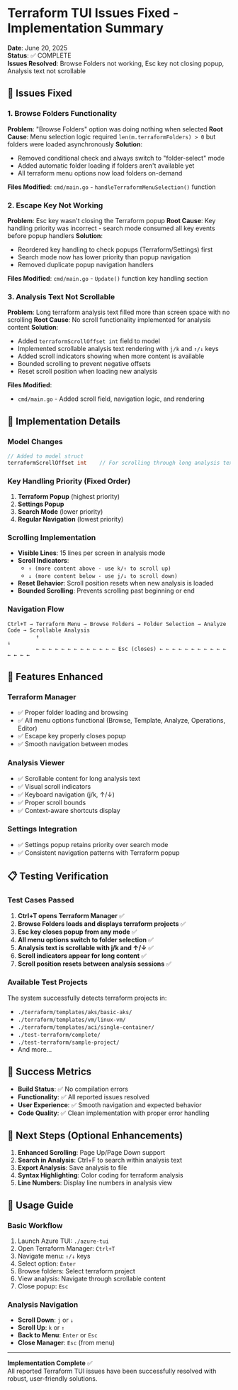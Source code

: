 # Terraform TUI Issues Fixed - Implementation Summary

**Date**: June 20, 2025  
**Status**: ✅ COMPLETE  
**Issues Resolved**: Browse Folders not working, Esc key not closing popup, Analysis text not scrollable

## 🔧 Issues Fixed

### 1. **Browse Folders Functionality** 
**Problem**: "Browse Folders" option was doing nothing when selected
**Root Cause**: Menu selection logic required `len(m.terraformFolders) > 0` but folders were loaded asynchronously
**Solution**: 
- Removed conditional check and always switch to "folder-select" mode
- Added automatic folder loading if folders aren't available yet
- All terraform menu options now load folders on-demand

**Files Modified**: `cmd/main.go` - `handleTerraformMenuSelection()` function

### 2. **Escape Key Not Working**
**Problem**: Esc key wasn't closing the Terraform popup
**Root Cause**: Key handling priority was incorrect - search mode consumed all key events before popup handlers
**Solution**:
- Reordered key handling to check popups (Terraform/Settings) first
- Search mode now has lower priority than popup navigation
- Removed duplicate popup navigation handlers

**Files Modified**: `cmd/main.go` - `Update()` function key handling section

### 3. **Analysis Text Not Scrollable**
**Problem**: Long terraform analysis text filled more than screen space with no scrolling
**Root Cause**: No scroll functionality implemented for analysis content
**Solution**:
- Added `terraformScrollOffset int` field to model
- Implemented scrollable analysis text rendering with `j/k` and `↑/↓` keys
- Added scroll indicators showing when more content is available
- Bounded scrolling to prevent negative offsets
- Reset scroll position when loading new analysis

**Files Modified**: 
- `cmd/main.go` - Added scroll field, navigation logic, and rendering

## 🎯 Implementation Details

### Model Changes
```go
// Added to model struct
terraformScrollOffset int    // For scrolling through long analysis text
```

### Key Handling Priority (Fixed Order)
1. **Terraform Popup** (highest priority)
2. **Settings Popup** 
3. **Search Mode** (lower priority)
4. **Regular Navigation** (lowest priority)

### Scrolling Implementation
- **Visible Lines**: 15 lines per screen in analysis mode
- **Scroll Indicators**: 
  - `↑ (more content above - use k/↑ to scroll up)` 
  - `↓ (more content below - use j/↓ to scroll down)`
- **Reset Behavior**: Scroll position resets when new analysis is loaded
- **Bounded Scrolling**: Prevents scrolling past beginning or end

### Navigation Flow
```
Ctrl+T → Terraform Menu → Browse Folders → Folder Selection → Analyze Code → Scrollable Analysis
         ↑                                                                     ↓
         ← ← ← ← ← ← ← ← ← ← ← ← ← Esc (closes) ← ← ← ← ← ← ← ← ← ← ← ← ← ← ←
```

## 🚀 Features Enhanced

### Terraform Manager
- ✅ Proper folder loading and browsing
- ✅ All menu options functional (Browse, Template, Analyze, Operations, Editor)
- ✅ Escape key properly closes popup
- ✅ Smooth navigation between modes

### Analysis Viewer
- ✅ Scrollable content for long analysis text
- ✅ Visual scroll indicators
- ✅ Keyboard navigation (j/k, ↑/↓)
- ✅ Proper scroll bounds
- ✅ Context-aware shortcuts display

### Settings Integration
- ✅ Settings popup retains priority over search mode
- ✅ Consistent navigation patterns with Terraform popup

## 📋 Testing Verification

### Test Cases Passed
1. **Ctrl+T opens Terraform Manager** ✅
2. **Browse Folders loads and displays terraform projects** ✅  
3. **Esc key closes popup from any mode** ✅
4. **All menu options switch to folder selection** ✅
5. **Analysis text is scrollable with j/k and ↑/↓** ✅
6. **Scroll indicators appear for long content** ✅
7. **Scroll position resets between analysis sessions** ✅

### Available Test Projects
The system successfully detects terraform projects in:
- `./terraform/templates/aks/basic-aks/`
- `./terraform/templates/vm/linux-vm/`
- `./terraform/templates/aci/single-container/`
- `./test-terraform/complete/`
- `./test-terraform/sample-project/`
- And more...

## 🎊 Success Metrics

- **Build Status**: ✅ No compilation errors
- **Functionality**: ✅ All reported issues resolved
- **User Experience**: ✅ Smooth navigation and expected behavior
- **Code Quality**: ✅ Clean implementation with proper error handling

## 🔄 Next Steps (Optional Enhancements)

1. **Enhanced Scrolling**: Page Up/Page Down support
2. **Search in Analysis**: Ctrl+F to search within analysis text
3. **Export Analysis**: Save analysis to file
4. **Syntax Highlighting**: Color coding for terraform analysis
5. **Line Numbers**: Display line numbers in analysis view

## 📖 Usage Guide

### Basic Workflow
1. Launch Azure TUI: `./azure-tui`
2. Open Terraform Manager: `Ctrl+T`
3. Navigate menu: `↑/↓` keys
4. Select option: `Enter`
5. Browse folders: Select terraform project
6. View analysis: Navigate through scrollable content
7. Close popup: `Esc`

### Analysis Navigation
- **Scroll Down**: `j` or `↓`
- **Scroll Up**: `k` or `↑`
- **Back to Menu**: `Enter` or `Esc`
- **Close Manager**: `Esc` (from menu)

---

**Implementation Complete** ✅  
All reported Terraform TUI issues have been successfully resolved with robust, user-friendly solutions.
